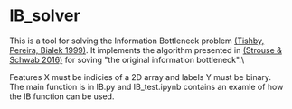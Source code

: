# IB_solver
This is a tool for solving the Information Bottleneck problem [(Tishby, Pereira, Bialek 1999)](https://www.cs.huji.ac.il/labs/learning/Papers/allerton.pdf).
It implements the algorithm presented in [(Strouse & Schwab 2016)](https://arxiv.org/abs/1604.00268) for soving "the original information bottleneck".\

Features X must be indicies of a 2D array and labels Y must be binary.\
The main function is in IB.py and IB_test.ipynb contains an examle of how the IB function can be used.
